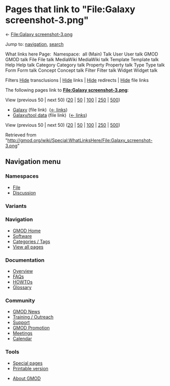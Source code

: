 <div id="mw-page-base" class="noprint">

</div>

<div id="mw-head-base" class="noprint">

</div>

<div id="content" class="mw-body" role="main">

<span id="top"></span>

<div id="mw-js-message" style="display:none;">

</div>



# <span dir="auto">Pages that link to "File:Galaxy screenshot-3.png"</span>

<div id="bodyContent">

<div id="contentSub">

← [File:Galaxy
screenshot-3.png](/wiki/File:Galaxy_screenshot-3.png "File:Galaxy screenshot-3.png")

</div>

<div id="jump-to-nav" class="mw-jump">

Jump to: [navigation](#mw-navigation), [search](#p-search)

</div>

<div id="mw-content-text">

What links here Page:  Namespace:  all (Main) Talk User User talk GMOD
GMOD talk File File talk MediaWiki MediaWiki talk Template Template talk
Help Help talk Category Category talk Property Property talk Type Type
talk Form Form talk Concept Concept talk Filter Filter talk Widget
Widget talk

Filters
[Hide](/mediawiki/index.php?title=Special:WhatLinksHere/File:Galaxy_screenshot-3.png&hidetrans=1 "Special:WhatLinksHere/File:Galaxy screenshot-3.png")
transclusions \|
[Hide](/mediawiki/index.php?title=Special:WhatLinksHere/File:Galaxy_screenshot-3.png&hidelinks=1 "Special:WhatLinksHere/File:Galaxy screenshot-3.png")
links \|
[Hide](/mediawiki/index.php?title=Special:WhatLinksHere/File:Galaxy_screenshot-3.png&hideredirs=1 "Special:WhatLinksHere/File:Galaxy screenshot-3.png")
redirects \|
[Hide](/mediawiki/index.php?title=Special:WhatLinksHere/File:Galaxy_screenshot-3.png&hideimages=1 "Special:WhatLinksHere/File:Galaxy screenshot-3.png")
file links

The following pages link to **[File:Galaxy
screenshot-3.png](/wiki/File:Galaxy_screenshot-3.png "File:Galaxy screenshot-3.png")**:

View (previous 50 \| next 50)
([20](/mediawiki/index.php?title=Special:WhatLinksHere/File:Galaxy_screenshot-3.png&limit=20 "Special:WhatLinksHere/File:Galaxy screenshot-3.png")
\|
[50](/mediawiki/index.php?title=Special:WhatLinksHere/File:Galaxy_screenshot-3.png&limit=50 "Special:WhatLinksHere/File:Galaxy screenshot-3.png")
\|
[100](/mediawiki/index.php?title=Special:WhatLinksHere/File:Galaxy_screenshot-3.png&limit=100 "Special:WhatLinksHere/File:Galaxy screenshot-3.png")
\|
[250](/mediawiki/index.php?title=Special:WhatLinksHere/File:Galaxy_screenshot-3.png&limit=250 "Special:WhatLinksHere/File:Galaxy screenshot-3.png")
\|
[500](/mediawiki/index.php?title=Special:WhatLinksHere/File:Galaxy_screenshot-3.png&limit=500 "Special:WhatLinksHere/File:Galaxy screenshot-3.png"))

- [Galaxy](/wiki/Galaxy "Galaxy") (file link) ‎
  <span class="mw-whatlinkshere-tools">([←
  links](/mediawiki/index.php?title=Special:WhatLinksHere&target=Galaxy "Special:WhatLinksHere"))</span>
- [Galaxy/tool data](/wiki/Galaxy/tool_data "Galaxy/tool data") (file
  link) ‎ <span class="mw-whatlinkshere-tools">([←
  links](/mediawiki/index.php?title=Special:WhatLinksHere&target=Galaxy%2Ftool+data "Special:WhatLinksHere"))</span>

View (previous 50 \| next 50)
([20](/mediawiki/index.php?title=Special:WhatLinksHere/File:Galaxy_screenshot-3.png&limit=20 "Special:WhatLinksHere/File:Galaxy screenshot-3.png")
\|
[50](/mediawiki/index.php?title=Special:WhatLinksHere/File:Galaxy_screenshot-3.png&limit=50 "Special:WhatLinksHere/File:Galaxy screenshot-3.png")
\|
[100](/mediawiki/index.php?title=Special:WhatLinksHere/File:Galaxy_screenshot-3.png&limit=100 "Special:WhatLinksHere/File:Galaxy screenshot-3.png")
\|
[250](/mediawiki/index.php?title=Special:WhatLinksHere/File:Galaxy_screenshot-3.png&limit=250 "Special:WhatLinksHere/File:Galaxy screenshot-3.png")
\|
[500](/mediawiki/index.php?title=Special:WhatLinksHere/File:Galaxy_screenshot-3.png&limit=500 "Special:WhatLinksHere/File:Galaxy screenshot-3.png"))

</div>

<div class="printfooter">

Retrieved from
"<http://gmod.org/wiki/Special:WhatLinksHere/File:Galaxy_screenshot-3.png>"

</div>

<div id="catlinks" class="catlinks catlinks-allhidden">

</div>

<div class="visualClear">

</div>

</div>

</div>

<div id="mw-navigation">

## Navigation menu

<div id="mw-head">



<div id="left-navigation">

<div id="p-namespaces" class="vectorTabs" role="navigation"
aria-labelledby="p-namespaces-label">

### Namespaces

- <span id="ca-nstab-image"><a href="/wiki/File:Galaxy_screenshot-3.png" accesskey="c"
  title="View the file page [c]">File</a></span>
- <span id="ca-talk"><a
  href="/mediawiki/index.php?title=File_talk:Galaxy_screenshot-3.png&amp;action=edit&amp;redlink=1"
  accesskey="t"
  title="Discussion about the content page [t]">Discussion</a></span>

</div>

<div id="p-variants" class="vectorMenu emptyPortlet" role="navigation"
aria-labelledby="p-variants-label">

### 

### Variants[](#)

<div class="menu">

</div>

</div>

</div>

<div id="right-navigation">





</div>



</div>

</div>

</div>

<div id="mw-panel">

<div id="p-logo" role="banner">

<a href="/wiki/Main_Page"
style="background-image: url(http://gmod.org/images/GMOD-cogs.png);"
title="Visit the main page"></a>

</div>

<div id="p-Navigation" class="portal" role="navigation"
aria-labelledby="p-Navigation-label">

### Navigation

<div class="body">

- <span id="n-GMOD-Home">[GMOD Home](/wiki/Main_Page)</span>
- <span id="n-Software">[Software](/wiki/GMOD_Components)</span>
- <span id="n-Categories-.2F-Tags">[Categories /
  Tags](/wiki/Categories)</span>
- <span id="n-View-all-pages">[View all
  pages](/wiki/Special:AllPages)</span>

</div>

</div>

<div id="p-Documentation" class="portal" role="navigation"
aria-labelledby="p-Documentation-label">

### Documentation

<div class="body">

- <span id="n-Overview">[Overview](/wiki/Overview)</span>
- <span id="n-FAQs">[FAQs](/wiki/Category:FAQ)</span>
- <span id="n-HOWTOs">[HOWTOs](/wiki/Category:HOWTO)</span>
- <span id="n-Glossary">[Glossary](/wiki/Glossary)</span>

</div>

</div>

<div id="p-Community" class="portal" role="navigation"
aria-labelledby="p-Community-label">

### Community

<div class="body">

- <span id="n-GMOD-News">[GMOD News](/wiki/GMOD_News)</span>
- <span id="n-Training-.2F-Outreach">[Training /
  Outreach](/wiki/Training_and_Outreach)</span>
- <span id="n-Support">[Support](/wiki/Support)</span>
- <span id="n-GMOD-Promotion">[GMOD
  Promotion](/wiki/GMOD_Promotion)</span>
- <span id="n-Meetings">[Meetings](/wiki/Meetings)</span>
- <span id="n-Calendar">[Calendar](/wiki/Calendar)</span>

</div>

</div>

<div id="p-tb" class="portal" role="navigation"
aria-labelledby="p-tb-label">

### Tools

<div class="body">

- <span id="t-specialpages"><a href="/wiki/Special:SpecialPages" accesskey="q"
  title="A list of all special pages [q]">Special pages</a></span>
- <span id="t-print"><a
  href="/mediawiki/index.php?title=Special:WhatLinksHere/File:Galaxy_screenshot-3.png&amp;printable=yes"
  rel="alternate" accesskey="p"
  title="Printable version of this page [p]">Printable version</a></span>

</div>

</div>

</div>

</div>

<div id="footer" role="contentinfo">

- <span id="footer-places-about">[About
  GMOD](/wiki/GMOD:About "GMOD:About")</span>

<!-- -->






</div>
